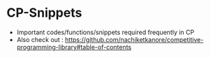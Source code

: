 # CP-Snippets
- Important codes/functions/snippets required frequently in CP
- Also check out : https://github.com/nachiketkanore/competitive-programming-library#table-of-contents

